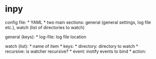 # inpy

config file:
    * YAML
    * two main sections: general (general settings, log file etc.), watch (list of directories to watch)

general (keys):
    * log-file: log file location

watch (list):
    * name of item
    * keys:
            * directory: directory to watch
            * recursive: is watcher recursive?
            * event: inotify events to bind
            * action:
